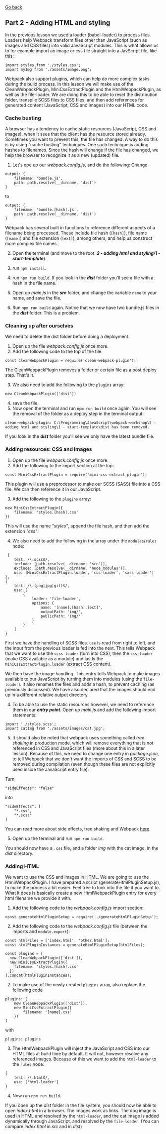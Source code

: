[go back]: ../readme.md

[Go back]

## Part 2 - Adding HTML and styling

In the previous lesson we used a loader (babel-loader) to process files. Loaders help Webpack transform files other than JavaScript (such as images and CSS files) into valid JavaScript modules. This is what allows us to for example import an image or css file straight into a JavScript file, like this:

```
import styles from './styles.css';
import myImg from './assets/image.png';
```

Webpack also support plugins, which can help do more complex tasks during the build process. In this lesson we will make use of the CleanWebpackPlugin, MiniCssExtractPlugin and the HtmlWebpackPlugin, as well as the file-loader. We are doing this to be able to reset the distribution folder, transpile SCSS files to CSS files, and then add references for generated content (JavaScript, CSS and images) into our HTML code.

### Cache busting

A browser has a tendency to cache static resources (JavaScript, CSS and images), when it sees that the client has the resource stored already. Sometimes you want to prevent this; the file has changed. A way to do this is by using "cache busting" techniques. One such technique is adding hashes to filenames. Since the hash will change if the file has changed, we help the browser to recognize it as a new (updated) file.

1. Let's ope up our _webpack.config.js_, and do the following:
   Change

```
output: {
    filename: 'bundle.js',
    path: path.resolve(__dirname, 'dist')
}
```

to

```
output: {
    filename: 'bundle.[hash].js',
    path: path.resolve(__dirname, 'dist')
}
```

Webpack has several built in functions to reference different aspects of a filename being processed. These include file hash (`[hash]`), file name (`[name]`) and file extension (`[ext]`), among others, and help us construct more complex file names.

2. Open the terminal (and move to the root: _**2 - adding html and styling/1 - start-template**_).
3. run `npm install`.
4. run `npm run build`.
   If you look in the _**dist**_ folder you'll see a file with a hash in the file name.

5. Open up _main.js_ in the _**src**_ folder, and change the variable `name` to your name, and save the file.
6. Run `npm run build` again.
   Notice that we now have two bundle.js files in the _**dist**_ folder. This is a problem.

### Cleaning up after ourselves

We need to delete the dist folder before doing a deployment.

1. Open up the file _webpack.config.js_ once more.
2. Add the following code to the top of the file:

```
const CleanWebpackPlugin = require('clean-webpack-plugin');
```

The CleanWebpackPlugin removes a folder or certain file as a post deploy step. That's it.

3. We also need to add the following to the `plugins` array:

```
new CleanWebpackPlugin(['dist'])
```

4. save the file.
5. Now open the terminal and run `npm run build` once again. You will see the removal of the folder as a deploy step in the terminal output:

```
clean-webpack-plugin: C:\Programming\JavaScript\webpack-workshop\2 - adding html and styling\1 - start-template\dist has been removed.
```

If you look in the _**dist**_ folder you'll see we only have the latest bundle file.

### Adding resources: CSS and images

1. Open up the file _webpack.config.js_ once more.
2. Add the following to the import section at the top:

```
const MiniCssExtractPlugin = require('mini-css-extract-plugin');
```

This plugin will use a preprocessor to make our SCSS (SASS) file into a CSS file. We can then reference it in our JavaScript.

3. Add the following to the `plugins` array:

```
new MiniCssExtractPlugin({
    filename: 'styles.[hash].css'
})
```

This will use the name _"styles"_, append the file hash, and then add the extension _"css"_.'

4. We also need to add the following in the array under the `modules`/`rules` node:

```
 {
    test: /\.scss$/,
    include: [path.resolve(__dirname, 'src')],
    exclude: [path.resolve(__dirname, 'node_modules')],
    use: [MiniCssExtractPlugin.loader, 'css-loader', 'sass-loader']
},
{
    test: /\.(png|jpg|gif)$/,
    use: [
        {
            loader: 'file-loader',
            options: {
                name: '[name].[hash].[ext]',
                outputPath: 'img/',
                publicPath: 'img/'
            }
        }
    ]
}
```

First we have the handling of SCSS files. `use` is read from right to left, and the input from the previous loader is fed into the next. This tells Webpack that we want to use the `scss-loader` (turn into CSS), then the `css-loader` (make CSS available as a module) and lastly the `MiniCssExtractPlugin.loader` (extract CSS content).

We then have the image handling. This entry tells Webpack to make images available to our JavaScript by turning them into modules (using the `file-loader`). It also renames the files and adds a hash, to prevent caching (as previously discussed). We have also declared that the images should end up in a different relative output directory.

4. To be able to use the static resources however, we need to reference them in our **_entry point_**. Open up _main.js_ and add the following import statements:

```
import './styles.scss';
import catImg from './assets/images/cat.jpg';
```

5. It should also be noted that webpack uses something called _tree shaking_ in production mode, which will remove everything that is not referenced in CSS and JavaScript files (more about this in a later lesson). Because of this, we need to change one entry in _package.json_, to tell Webpack that we don't want the imports of CSS and SCSS to be removed during compilation (even though these files are not explicitly used inside the JavaScript entry file):

Turn

```
"sideEffects": "false"
```

into

```
"sideEffects": [
    "*.css",
    "*.scss"
]
```
You can read more about side effects, tree shaking and Webpack [here](https://webpack.js.org/guides/tree-shaking/).

5. Open up the terminal and run `npm run build`.

You should now have a `.css` file, and a folder _img_ with the cat image, in the _dist_ directory.¨

### Adding HTML

We want to use the CSS and images in HTML. We are going to use the HtmlWebpackPlugin. I have prepared a script (generateHtmlPluginSetup.js), to make the process a bit easier. Feel free to look into the file if you want to. What it does is basically create a new HtmlWebpackPlugin entry for every html filename we provide it with.

1. Add the following code to the _webpack.config.js_ import section:

```
const generateHtmlPluginSetup = require('./generateHtmlPluginSetup');
```

2. Add the following code to the _webpack.config.js_ file (between the imports and `module.export`):

```
const htmlFiles = ['index.html', 'other.html'];
const htmlPluginInstances = generateHtmlPluginSetup(htmlFiles);

const plugins = [
  new CleanWebpackPlugin(['dist']),
  new MiniCssExtractPlugin({
    filename: 'styles.[hash].css'
  })
].concat(htmlPluginInstances);
```

2. To make use of the newly created `plugins` array, also replace the following code

```
plugins: [
    new CleanWebpackPlugin(['dist']),
    new MiniCssExtractPlugin({
        filename: '[name].css'
    })
]
```

with

```
plugins: plugins
```

3. The HtmlWebpackPlugin will inject the JavaScript and CSS into our HTML files at build time by default. It will not, however resolve any referenced images. Because of this we want to add the `html-loader` to the `rules` node:

```
{
    test: /\.html$/,
    use: ['html-loader']
}

```

4. Now run `npm run build`.

If you open up the _dist_ folder in the file system, you should now be able to open _index.html_ in a browser. The images work as links. The dog image is used in HTML and resolved by the `html-loader`, and the cat image is added dynamically through JavaScript, and resolved by the `file-loader`. (You can compare _index.html_ in _src_ and in _dist_)
